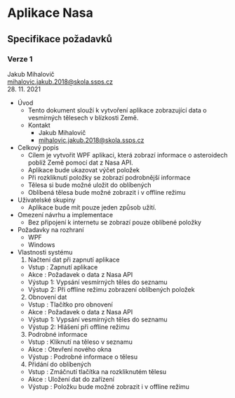 # Aplikace Nasa
## Specifikace požadavků
### Verze 1

Jakub Mihalovič <br/>
mihalovic.jakub.2018@skola.ssps.cz <br/>
28. 11. 2021

* Úvod
  * Tento dokument slouží k vytvoření aplikace zobrazující data o vesmírných tělesech v blízkosti Země.
  * Kontakt
    * Jakub Mihalovič 
    * mihalovic.jakub.2018@skola.ssps.cz
* Celkový popis
  * Cílem je vytvořit WPF aplikaci, která zobrazí informace o asteroidech poblíž Země pomocí dat z Nasa API.
  * Aplikace bude ukazovat výčet položek
  * Při rozkliknutí položky se zobrazí podrobnější informace
  * Tělesa si bude možné uložit do oblíbených
  * Oblíbená tělesa bude možné zobrazit i v offline režimu
* Uživatelské skupiny
  * Aplikace bude mít pouze jeden způsob užití.
* Omezení návrhu a implementace
  * Bez připojení k internetu se zobrazí pouze oblíbené položky 
* Požadavky na rozhraní
  * WPF
  * Windows
* Vlastnosti systému
  1. Načtení dat při zapnutí aplikace
    * Vstup : Zapnutí aplikace
    * Akce : Požadavek o data z Nasa API
    * Výstup 1: Vypsání vesmírných těles do seznamu
    * Výstup 2: Při offline režimu zobrazení oblíbených položek
  2. Obnovení dat
    * Vstup : Tlačítko pro obnovení
    * Akce : Požadavek o data z Nasa API
    * Výstup 1: Vypsání vesmírných těles do seznamu
    * Výstup 2: Hlášení při offline režimu
  3. Podrobné informace
    * Vstup : Kliknutí na těleso v seznamu
    * Akce : Otevření nového okna
    * Výstup : Podrobné informace o tělesu
  4. Přidání do oblíbených
    * Vstup : Zmáčnutí tlačítka na rozkliknutém tělesu
    * Akce : Uložení dat do zařízení
    * Výstup : Položku bude možné zobrazit i v offline režimu
